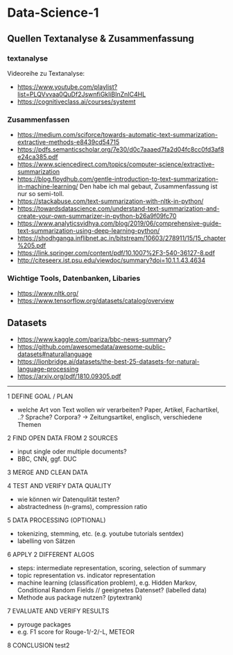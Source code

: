 # Data-Science-1


## Quellen Textanalyse & Zusammenfassung

### textanalyse
Videoreihe zu Textanalyse:
* https://www.youtube.com/playlist?list=PLQVvvaa0QuDf2JswnfiGkliBInZnIC4HL
* https://cognitiveclass.ai/courses/systemt

### Zusammenfassen
* https://medium.com/sciforce/towards-automatic-text-summarization-extractive-methods-e8439cd54715
* https://pdfs.semanticscholar.org/7e30/d0c7aaaed7fa2d04fc8cc0fd3af8e24ca385.pdf
* https://www.sciencedirect.com/topics/computer-science/extractive-summarization
* https://blog.floydhub.com/gentle-introduction-to-text-summarization-in-machine-learning/ Den habe ich mal gebaut, Zusammenfassung ist nur so semi-toll.
* https://stackabuse.com/text-summarization-with-nltk-in-python/
* https://towardsdatascience.com/understand-text-summarization-and-create-your-own-summarizer-in-python-b26a9f09fc70
* https://www.analyticsvidhya.com/blog/2019/06/comprehensive-guide-text-summarization-using-deep-learning-python/
* https://shodhganga.inflibnet.ac.in/bitstream/10603/278911/15/15_chapter%205.pdf
* https://link.springer.com/content/pdf/10.1007%2F3-540-36127-8.pdf
* http://citeseerx.ist.psu.edu/viewdoc/summary?doi=10.1.1.43.4634

### Wichtige Tools, Datenbanken, Libaries
* https://www.nltk.org/
* https://www.tensorflow.org/datasets/catalog/overview

## Datasets
* https://www.kaggle.com/pariza/bbc-news-summary?
* https://github.com/awesomedata/awesome-public-datasets#naturallanguage
* https://lionbridge.ai/datasets/the-best-25-datasets-for-natural-language-processing
* https://arxiv.org/pdf/1810.09305.pdf
_________________________________________________________

1 DEFINE GOAL / PLAN
* welche Art von Text wollen wir verarbeiten? Paper, Artikel, Fachartikel, ..? Sprache? Corpora? 
-> Zeitungsartikel, englisch, verschiedene Themen

2 FIND OPEN DATA FROM 2 SOURCES
* input single oder multiple documents?
* BBC, CNN, ggf. DUC

3 MERGE AND CLEAN DATA 


4 TEST AND VERIFY DATA QUALITY
* wie können wir Datenqulität testen?
* abstractedness (n-grams), compression ratio 

5 DATA PROCESSING (OPTIONAL)
* tokenizing, stemming, etc. (e.g. youtube tutorials sentdex)
* labelling von Sätzen

6 APPLY 2 DIFFERENT ALGOS
* steps: intermediate representation, scoring, selection of summary
* topic representation vs. indicator representation
* machine learning (classification problem), e.g. Hidden Markov, Conditional Random Fields // geeignetes Datenset? (labelled data)
* Methode aus package nutzen? (pytextrank)

7 EVALUATE AND VERIFY RESULTS
* pyrouge packages
* e.g. F1 score for Rouge-1/-2/-L, METEOR


8 CONCLUSION
test2
